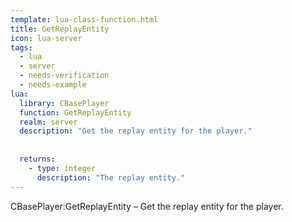 ```yaml
---
template: lua-class-function.html
title: GetReplayEntity
icon: lua-server
tags:
  - lua
  - server
  - needs-verification
  - needs-example
lua:
  library: CBasePlayer
  function: GetReplayEntity
  realm: server
  description: "Get the replay entity for the player."
  
  
  returns:
    - type: integer
      description: "The replay entity."
---
```


<div class="lua__search__keywords">
CBasePlayer:GetReplayEntity &#x2013; Get the replay entity for the player.
</div>
